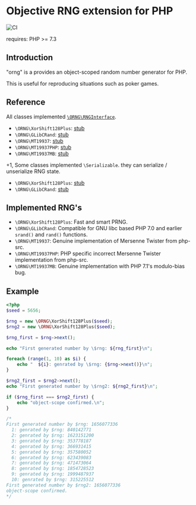 # Objective RNG extension for PHP
![CI](https://github.com/zeriyoshi/php-ext-orng/workflows/CI/badge.svg)

requires: PHP >= 7.3

## Introduction

"orng" is a provides an object-scoped random number generator for PHP.

This is useful for reproducing situations such as poker games.

## Reference

All classes implemented [`\ORNG\RNGInterface`](rng/rnginterface.stub.php).

- `\ORNG\XorShift128Plus`: [stub](rng/xorshift128plus.stub.php)
- `\ORNG\GLibCRand`: [stub](rng/glibcrand.stub.php)
- `\ORNG\MT19937`: [stub](rng/mt19937.stub.php)
- `\ORNG\MT19937PHP`: [stub](rng/mt19937php.stub.php)
- `\ORNG\MT19937MB`: [stub](rng/mt19937mb.stub.php)

+1, Some classes implemented `\Serializable`. they can serialize / unserialize RNG state.

- `\ORNG\XorShift128Plus`: [stub](rng/xorshift128plus.stub.php)
- `\ORNG\GLibCRand`: [stub](rng/glibcrand.stub.php)

## Implemented RNG's

- `\ORNG\XorShift128Plus`: Fast and smart PRNG.
- `\ORNG\GLibCRand`: Compatible for GNU libc based PHP 7.0 and earlier `srand()` and `rand()` functions.
- `\ORNG\MT19937`: Genuine implementation of Mersenne Twister from php-src.
- `\ORNG\MT19937PHP`: PHP specific incorrect Mersenne Twister implementation from php-src.
- `\ORNG\MT19937MB`: Genuine implementation with PHP 7.1's modulo-bias bug.

## Example

```php
<?php
$seed = 5656;

$rng = new \ORNG\XorShift128Plus($seed);
$rng2 = new \ORNG\XorShift128Plus($seed);

$rng_first = $rng->next();

echo "First generated number by \$rng: ${rng_first}\n";

foreach (range(1, 10) as $i) {
    echo "  ${i}: genrated by \$rng: {$rng->next()}\n";
}

$rng2_first = $rng2->next();
echo "First generated number by \$rng2: ${rng2_first}\n";

if ($rng_first === $rng2_first) {
    echo "object-scope confirmed.\n";
}

/*
First generated number by $rng: 1656077336
  1: genrated by $rng: 840142771
  2: genrated by $rng: 1623151200
  3: genrated by $rng: 353778187
  4: genrated by $rng: 366931415
  5: genrated by $rng: 357580052
  6: genrated by $rng: 623439083
  7: genrated by $rng: 471473064
  8: genrated by $rng: 1854728523
  9: genrated by $rng: 1999487937
  10: genrated by $rng: 315225512
First generated number by $rng2: 1656077336
object-scope confirmed.
*/
```
